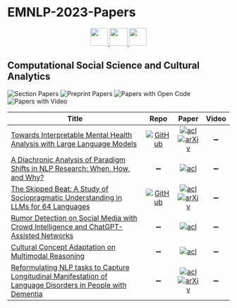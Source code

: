 # EMNLP-2023-Papers

<div align="center">
    <a href="https://github.com/DmitryRyumin/EMNLP-2023-Papers/blob/main/sections/machine-translation.md">
        <img src="https://cdn.jsdelivr.net/gh/DmitryRyumin/NewEraAI-Papers@main/images/left.svg" width="40" alt="" />
    </a>
    <a href="https://github.com/DmitryRyumin/EMNLP-2023-Papers/">
        <img src="https://cdn.jsdelivr.net/gh/DmitryRyumin/NewEraAI-Papers@main/images/home.svg" width="40" alt="" />
    </a>
    <a href="https://github.com/DmitryRyumin/EMNLP-2023-Papers/blob/main/sections/dialogue-and-interactive-systems.md">
        <img src="https://cdn.jsdelivr.net/gh/DmitryRyumin/NewEraAI-Papers@main/images/right.svg" width="40" alt="" />
    </a>
</div>

## Computational Social Science and Cultural Analytics

![Section Papers](https://img.shields.io/badge/Section%20Papers-6-42BA16) ![Preprint Papers](https://img.shields.io/badge/Preprint%20Papers-3-b31b1b) ![Papers with Open Code](https://img.shields.io/badge/Papers%20with%20Open%20Code-2-1D7FBF) ![Papers with Video](https://img.shields.io/badge/Papers%20with%20Video-0-FF0000)

<!-- 127 -->
| **Title** | **Repo** | **Paper** | **Video** |
|-----------|:--------:|:---------:|:---------:|
| [Towards Interpretable Mental Health Analysis with Large Language Models](https://aclanthology.org/2023.emnlp-main.370) | [![GitHub](https://img.shields.io/github/stars/SteveKGYang/MentalLLaMA)](https://github.com/SteveKGYang/MentalLLaMA) | [![acl](https://img.shields.io/badge/pdf-ACL%20Anthology-CBCBCC.svg)](https://aclanthology.org/2023.emnlp-main.370.pdf) <br /> [![arXiv](https://img.shields.io/badge/arXiv-2304.03347-b31b1b.svg)](http://arxiv.org/abs/2304.03347) | :heavy_minus_sign: |
| [A Diachronic Analysis of Paradigm Shifts in NLP Research: When, How, and Why?](https://aclanthology.org/2023.emnlp-main.142) | :heavy_minus_sign: | [![acl](https://img.shields.io/badge/pdf-ACL%20Anthology-CBCBCC.svg)](https://aclanthology.org/2023.emnlp-main.142.pdf) | :heavy_minus_sign: |
| [The Skipped Beat: A Study of Sociopragmatic Understanding in LLMs for 64 Languages](https://aclanthology.org/2023.emnlp-main.160) | [![GitHub](https://img.shields.io/github/stars/UBC-NLP/SPARROW)](https://github.com/UBC-NLP/SPARROW) | [![acl](https://img.shields.io/badge/pdf-ACL%20Anthology-CBCBCC.svg)](https://aclanthology.org/2023.emnlp-main.160.pdf) <br /> [![arXiv](https://img.shields.io/badge/arXiv-2310.14557-b31b1b.svg)](http://arxiv.org/abs/2310.14557) | :heavy_minus_sign: |
| [Rumor Detection on Social Media with Crowd Intelligence and ChatGPT-Assisted Networks](https://aclanthology.org/2023.emnlp-main.347) | :heavy_minus_sign: | [![acl](https://img.shields.io/badge/pdf-ACL%20Anthology-CBCBCC.svg)](https://aclanthology.org/2023.emnlp-main.347.pdf) | :heavy_minus_sign: |
| [Cultural Concept Adaptation on Multimodal Reasoning](https://aclanthology.org/2023.emnlp-main.18) | :heavy_minus_sign: | [![acl](https://img.shields.io/badge/pdf-ACL%20Anthology-CBCBCC.svg)](https://aclanthology.org/2023.emnlp-main.18.pdf) | :heavy_minus_sign: |
| [Reformulating NLP tasks to Capture Longitudinal Manifestation of Language Disorders in People with Dementia](https://aclanthology.org/2023.emnlp-main.986) | :heavy_minus_sign: | [![acl](https://img.shields.io/badge/pdf-ACL%20Anthology-CBCBCC.svg)](https://aclanthology.org/2023.emnlp-main.986.pdf) <br /> [![arXiv](https://img.shields.io/badge/arXiv-2310.09897-b31b1b.svg)](http://arxiv.org/abs/2310.09897) | :heavy_minus_sign: |
